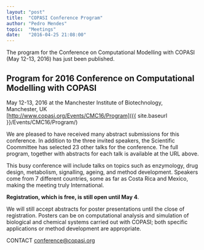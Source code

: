 ```yaml
---
layout: "post"
title:  "COPASI Conference Program"
author: "Pedro Mendes"
topic:  "Meetings"
date:   "2016-04-25 21:08:00"
---
```


The program for the Conference on Computational Modelling
with COPASI (May 12-13, 2016) has just been published.

## Program for 2016 Conference on Computational Modelling with COPASI

May 12-13, 2016 at the Manchester Institute of Biotechnology, <br/>
Manchester, UK <br/>
[http://www.copasi.org/Events/CMC16/Program]({{ site.baseurl }}/Events/CMC16/Program/)

We are pleased to have received many abstract submissions for this conference.
In addition to the three invited speakers, the Scientific Coommittee has selected
23 other talks for the conference. The full program, together with abstracts for
each talk is available at the URL above. 

This busy conference will include talks on topics such as enzymology, drug 
design, metabolism, signalling, ageing, and method development. Speakers come 
from 7 different countries, some as far as Costa Rica and Mexico, making the
meeting truly International.

__Registration, which is free, is still open until May 4__.

We will still accept abstracts for poster presentations until the close of
registration. Posters can be on computational analysis and simulation of
biological and chemical systems carried out with COPASI; both specific 
applications or method development are appropriate.

CONTACT
[conference@copasi.org](mailto:conference@copasi.org)
